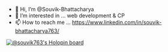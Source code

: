 - 👋 Hi, I’m @Souvik-Bhattacharya
- 👀 I’m interested in ... web development & CP
- 📫 How to reach me ... https://www.linkedin.com/in/souvik-bhattacharya763/

<!---
Souvik-Bhattacharya/Souvik-Bhattacharya is a ✨ special ✨ repository because its `README.md` (this file) appears on your GitHub profile.
You can click the Preview link to take a look at your changes.
--->
[![@souvik763's Holopin board](https://holopin.me/souvik763)](https://holopin.io/@souvik763)
